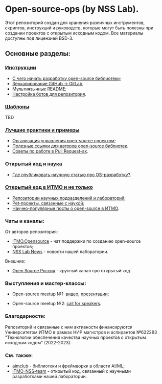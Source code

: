 # Open-source-ops (by NSS Lab).

Этот репозиторий создан для хранения различных инструментов, скриптов, инструкций и руководств, 
которые могут быть полезны при создании проектов с открытым исходным кодом. 
Все материалы доступны под лицензией BSD-3.

## Основные разделы:

### [Инструкции](/tutorials)
- [С чего начать разработку open-source библиотеки](/tutorials/quick_guide.md);
- [Зеркалирование GitHub -> GitLab](/tutorials/mirror_repo_to_gitlab.md);
- [Мультиязычные README](/tutorials/create_multilang_readme_files.md);
- [Настройка ботов для репозитория](/tutorials/setup_bots.rst).

### [Шаблоны](/templates)

TBD

### [Лучшие практики и примеры](/best-practices)

- [Организация управления open-source проектом](/best-practices/project-management.md);
- [Полезные ссылки для авторов open-source библиотек](/best-practices/useful_links.md).
- [Советы по работе в Pull Request-ах](/best-practices/pull-requests.md).


### [Открытый код и наука](/science)

- [Где опубликовать научную статью про OS-разработку?](/science/journals.md).

### [Открытый код в ИТМО и не только](/examples)

- [Репозитории научных подразделений и лабораторий](/examples/academic-repositories.md);
- [Pet-проекты, связанные с наукой](/examples/pet-projects.md);
- [Научно-популярные посты о open-source в ИТМО](/examples/itmo-posts.md).

### Чаты и каналы:

От авторов репозитория:

- [ITMO.Opensource](https://t.me/itmo_opensource) - чат поддержки по созданию open-source проектов;
- [NSS Lab News](https://t.me/NSS_group) - новости нашей лаборатории.
  
Внешние:

- [Open Source Россия](https://t.me/OpenSourceRu) - крупный канал про открытый код.

### Выступления и мастер-классы:

- Open-source meetup №1: [видео](https://aim.club/publications/scientific-open-source-meetup), 
[презентации](meetups/scios-meetup-1);

- Open-source meetup №2: [call for speakers](https://aim.club/publications/scientific-open-source-meetup-2).


### Благодарности:

Репозиторий и связанные с ним активности финансируются Университетом ИТМО в рамках НИР магистров и аспирантов №622283
"Технологии обеспечения качества научных проектов с открытым исходным кодом" (2022-2023).

### См. также:

- [aimclub](https://github.com/aimclub) - библиотеки и фреймворки в области AI/ML;
- [ITMO-NSS-team](https://github.com/ITMO-NSS-team) - открытый код, связанный с научными разработками нашей лаборатории.
